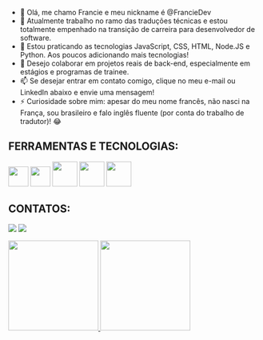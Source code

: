 - 👋 Olá, me chamo Francie e meu nickname é @FrancieDev
- 👀 Atualmente trabalho no ramo das traduções técnicas e  estou totalmente empenhado na transição de carreira para desenvolvedor de software.
- 🌱 Estou praticando as tecnologias JavaScript, CSS, HTML, Node.JS e Python. Aos poucos adicionando mais tecnologias!
- 💞️ Desejo colaborar em projetos reais de back-end, especialmente em estágios e programas de trainee.
- 📫 Se desejar entrar em contato comigo, clique no meu e-mail ou LinkedIn abaixo e envie uma mensagem!
- ⚡ Curiosidade sobre mim: apesar do meu nome francês, não nasci na França, sou brasileiro e falo inglês fluente (por conta do trabalho de tradutor)! 😂

## FERRAMENTAS E TECNOLOGIAS:

<img loading="lazy" src="https://cdn.jsdelivr.net/gh/devicons/devicon@latest/icons/javascript/javascript-original.svg" width="40" height="40"/> <img loading="lazy" src="https://cdn.jsdelivr.net/gh/devicons/devicon@latest/icons/html5/html5-original.svg" width="40" height="40"/> <img loading="lazy" src="https://cdn.jsdelivr.net/gh/devicons/devicon@latest/icons/css3/css3-original-wordmark.svg" width="50" height="50"/> <img loading="lazy" src="https://cdn.jsdelivr.net/gh/devicons/devicon@latest/icons/nodejs/nodejs-original-wordmark.svg" width="50" height="50"/> <img loading="lazy" src="https://cdn.jsdelivr.net/gh/devicons/devicon@latest/icons/python/python-original-wordmark.svg" width="50" height="50"/>

## CONTATOS:

<a href = "mailto:francielima.pro@gmail.com"><img loading="lazy" src="https://img.shields.io/badge/Gmail-D14836?style=for-the-badge&logo=gmail&logoColor=white" target="_blank"></a>
<a href="https://www.linkedin.com/in/franciesantos" target="_blank"><img loading="lazy" src="https://img.shields.io/badge/-LinkedIn-%230077B5?style=for-the-badge&logo=linkedin&logoColor=white" target="_blank"></a>   
</div>      

<div>
<a href="https://github.com/dranciedev">
<img loading="lazy" height="180em" src="https://github-readme-stats.vercel.app/api/top-langs/?username=franciedev&layout=compact&langs_count=7&theme=dracula"/>
<img loading="lazy" height="180em" src="https://github-readme-stats.vercel.app/api?username=franciedev&show_icons=true&theme=dracula&include_all_commits=true&count_private=true"/>
</div>

